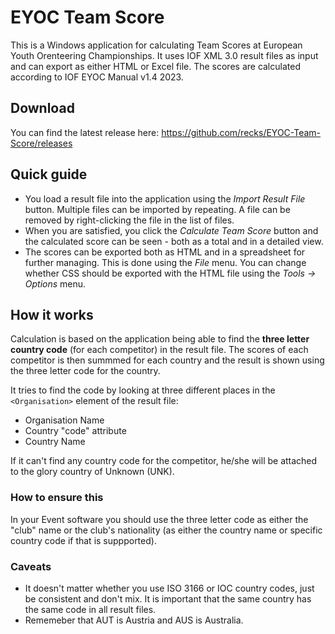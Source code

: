 # EYOC Team Score

This is a Windows application for calculating Team Scores at European Youth Orenteering Championships.
It uses IOF XML 3.0 result files as input and can export as either HTML or Excel file.
The scores are calculated according to IOF EYOC Manual v1.4 2023.

## Download

You can find the latest release here: <https://github.com/recks/EYOC-Team-Score/releases>

## Quick guide

- You load a result file into the application using the _Import Result File_ button. Multiple files can be imported by repeating. A file can be removed by right-clicking the file in the list of files.
- When you are satisfied, you click the _Calculate Team Score_ button and the calculated score can be seen - both as a total and in a detailed view.
- The scores can be exported both as HTML and in a spreadsheet for further managing. This is done using the _File_ menu. You can change whether CSS should be exported with the HTML file using the _Tools -> Options_ menu.

## How it works

Calculation is based on the application being able to find the **three letter country code** (for each competitor) in the result file. The scores of each competitor is then summmed for each country and the result is shown using the three letter code for the country.

It tries to find the code by looking at three different places in the `<Organisation>` element of the result file:

- Organisation Name
- Country "code" attribute
- Country Name

If it can't find any country code for the competitor, he/she will be attached to the glory country of Unknown (UNK).

### How to ensure this

In your Event software you should use the three letter code as either the "club" name or the club's nationality (as either the country name or specific country code if that is suppported).

### Caveats

- It doesn't matter whether you use ISO 3166 or IOC country codes, just be consistent and don't mix. It is important that the same country has the same code in all result files.
- Rememeber that AUT is Austria and AUS is Australia.

